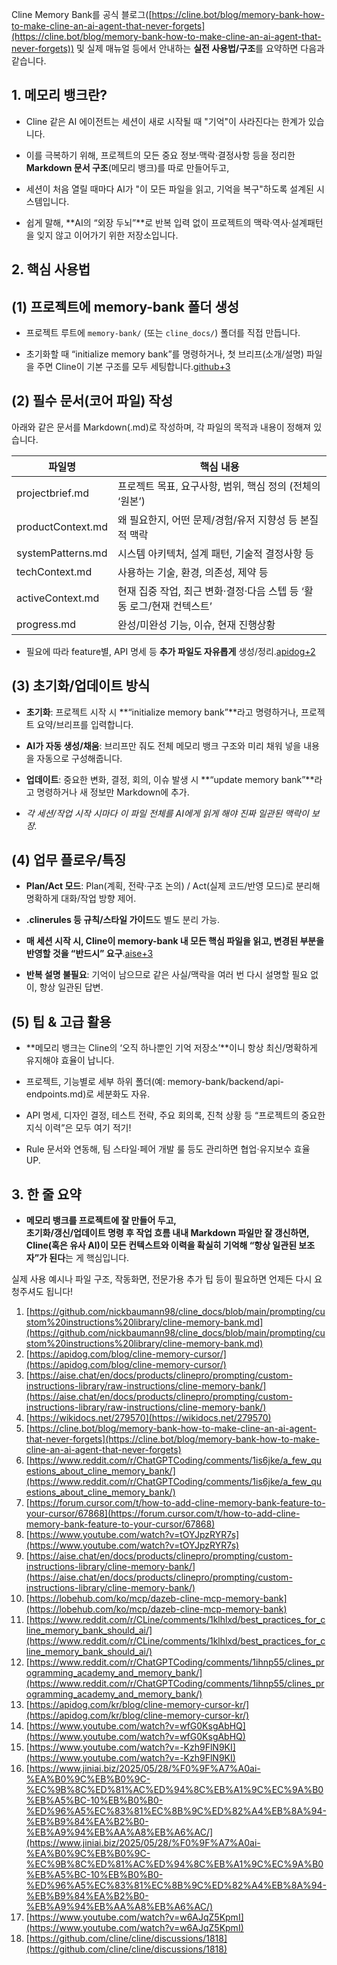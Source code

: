 Cline Memory Bank를 공식 블로그([https://cline.bot/blog/memory-bank-how-to-make-cline-an-ai-agent-that-never-forgets](https://cline.bot/blog/memory-bank-how-to-make-cline-an-ai-agent-that-never-forgets)) 및 실제 매뉴얼 등에서 안내하는 **실전 사용법/구조**를 요약하면 다음과 같습니다.

## 1. **메모리 뱅크란?**

- Cline 같은 AI 에이전트는 세션이 새로 시작될 때 "기억"이 사라진다는 한계가 있습니다.
    
- 이를 극복하기 위해, 프로젝트의 모든 중요 정보‧맥락‧결정사항 등을 정리한 **Markdown 문서 구조**(메모리 뱅크)를 따로 만들어두고,
    
- 세션이 처음 열릴 때마다 AI가 "이 모든 파일을 읽고, 기억을 복구"하도록 설계된 시스템입니다.
    
- 쉽게 말해, **AI의 “외장 두뇌”**로 반복 입력 없이 프로젝트의 맥락·역사·설계패턴을 잊지 않고 이어가기 위한 저장소입니다.
    

## 2. **핵심 사용법**

## **(1) 프로젝트에 memory-bank 폴더 생성**

- 프로젝트 루트에 `memory-bank/` (또는 `cline_docs/`) 폴더를 직접 만듭니다.
    
- 초기화할 때 “initialize memory bank”를 명령하거나, 첫 브리프(소개/설명) 파일을 주면 Cline이 기본 구조를 모두 세팅합니다.[github+3](https://github.com/nickbaumann98/cline_docs/blob/main/prompting/custom%20instructions%20library/cline-memory-bank.md)
    

## **(2) 필수 문서(코어 파일) 작성**

아래와 같은 문서를 Markdown(.md)로 작성하며, 각 파일의 목적과 내용이 정해져 있습니다.

|파일명|핵심 내용|
|---|---|
|projectbrief.md|프로젝트 목표, 요구사항, 범위, 핵심 정의 (전체의 ‘원본’)|
|productContext.md|왜 필요한지, 어떤 문제/경험/유저 지향성 등 본질적 맥락|
|systemPatterns.md|시스템 아키텍처, 설계 패턴, 기술적 결정사항 등|
|techContext.md|사용하는 기술, 환경, 의존성, 제약 등|
|activeContext.md|현재 집중 작업, 최근 변화·결정·다음 스텝 등 ‘활동 로그/현재 컨텍스트’|
|progress.md|완성/미완성 기능, 이슈, 현재 진행상황|

- 필요에 따라 feature별, API 명세 등 **추가 파일도 자유롭게** 생성/정리.[apidog+2](https://apidog.com/blog/cline-memory-cursor/)
    

## **(3) 초기화/업데이트 방식**

- **초기화**: 프로젝트 시작 시 **“initialize memory bank”**라고 명령하거나, 프로젝트 요약/브리프를 입력합니다.
    
- **AI가 자동 생성/채움**: 브리프만 줘도 전체 메모리 뱅크 구조와 미리 채워 넣을 내용을 자동으로 구성해줍니다.
    
- **업데이트**: 중요한 변화, 결정, 회의, 이슈 발생 시 **“update memory bank”**라고 명령하거나 새 정보만 Markdown에 추가.
    
- _각 세션/작업 시작 시마다 이 파일 전체를 AI에게 읽게 해야 진짜 일관된 맥락이 보장._
    

## **(4) 업무 플로우/특징**

- **Plan/Act 모드**: Plan(계획, 전략·구조 논의) / Act(실제 코드/반영 모드)로 분리해 명확하게 대화/작업 방향 제어.
    
- **.clinerules 등 규칙/스타일 가이드**도 별도 분리 가능.
    
- **매 세션 시작 시, Cline이 memory-bank 내 모든 핵심 파일을 읽고, 변경된 부분을 반영할 것을 “반드시” 요구**.[aise+3](https://aise.chat/en/docs/products/clinepro/prompting/custom-instructions-library/raw-instructions/cline-memory-bank/)
    
- **반복 설명 불필요**: 기억이 남으므로 같은 사실/맥락을 여러 번 다시 설명할 필요 없이, 항상 일관된 답변.
    

## **(5) 팁 & 고급 활용**

- **메모리 뱅크는 Cline의 ‘오직 하나뿐인 기억 저장소’**이니 항상 최신/명확하게 유지해야 효율이 납니다.
    
- 프로젝트, 기능별로 세부 하위 폴더(예: memory-bank/backend/api-endpoints.md)로 세분화도 자유.
    
- API 명세, 디자인 결정, 테스트 전략, 주요 회의록, 진척 상황 등 “프로젝트의 중요한 지식 이력”은 모두 여기 적기!
    
- Rule 문서와 연동해, 팀 스타일·페어 개발 룰 등도 관리하면 협업·유지보수 효율 UP.
    

## 3. **한 줄 요약**

- **메모리 뱅크를 프로젝트에 잘 만들어 두고,  
    초기화/갱신/업데이트 명령 후 작업 흐름 내내 Markdown 파일만 잘 갱신하면,  
    Cline(혹은 유사 AI)이 모든 컨텍스트와 이력을 확실히 기억해 “항상 일관된 보조자”가 된다**는 게 핵심입니다.
    

실제 사용 예시나 파일 구조, 작동화면, 전문가용 추가 팁 등이 필요하면 언제든 다시 요청주셔도 됩니다!

1. [https://github.com/nickbaumann98/cline_docs/blob/main/prompting/custom%20instructions%20library/cline-memory-bank.md](https://github.com/nickbaumann98/cline_docs/blob/main/prompting/custom%20instructions%20library/cline-memory-bank.md)
2. [https://apidog.com/blog/cline-memory-cursor/](https://apidog.com/blog/cline-memory-cursor/)
3. [https://aise.chat/en/docs/products/clinepro/prompting/custom-instructions-library/raw-instructions/cline-memory-bank/](https://aise.chat/en/docs/products/clinepro/prompting/custom-instructions-library/raw-instructions/cline-memory-bank/)
4. [https://wikidocs.net/279570](https://wikidocs.net/279570)
5. [https://cline.bot/blog/memory-bank-how-to-make-cline-an-ai-agent-that-never-forgets](https://cline.bot/blog/memory-bank-how-to-make-cline-an-ai-agent-that-never-forgets)
6. [https://www.reddit.com/r/ChatGPTCoding/comments/1is6jke/a_few_questions_about_cline_memory_bank/](https://www.reddit.com/r/ChatGPTCoding/comments/1is6jke/a_few_questions_about_cline_memory_bank/)
7. [https://forum.cursor.com/t/how-to-add-cline-memory-bank-feature-to-your-cursor/67868](https://forum.cursor.com/t/how-to-add-cline-memory-bank-feature-to-your-cursor/67868)
8. [https://www.youtube.com/watch?v=tOYJpzRYR7s](https://www.youtube.com/watch?v=tOYJpzRYR7s)
9. [https://aise.chat/en/docs/products/clinepro/prompting/custom-instructions-library/cline-memory-bank/](https://aise.chat/en/docs/products/clinepro/prompting/custom-instructions-library/cline-memory-bank/)
10. [https://lobehub.com/ko/mcp/dazeb-cline-mcp-memory-bank](https://lobehub.com/ko/mcp/dazeb-cline-mcp-memory-bank)
11. [https://www.reddit.com/r/CLine/comments/1klhlxd/best_practices_for_cline_memory_bank_should_ai/](https://www.reddit.com/r/CLine/comments/1klhlxd/best_practices_for_cline_memory_bank_should_ai/)
12. [https://www.reddit.com/r/ChatGPTCoding/comments/1ihnp55/clines_programming_academy_and_memory_bank/](https://www.reddit.com/r/ChatGPTCoding/comments/1ihnp55/clines_programming_academy_and_memory_bank/)
13. [https://apidog.com/kr/blog/cline-memory-cursor-kr/](https://apidog.com/kr/blog/cline-memory-cursor-kr/)
14. [https://www.youtube.com/watch?v=wfG0KsgAbHQ](https://www.youtube.com/watch?v=wfG0KsgAbHQ)
15. [https://www.youtube.com/watch?v=-Kzh9FlN9KI](https://www.youtube.com/watch?v=-Kzh9FlN9KI)
16. [https://www.jiniai.biz/2025/05/28/%F0%9F%A7%A0ai-%EA%B0%9C%EB%B0%9C-%EC%9B%8C%ED%81%AC%ED%94%8C%EB%A1%9C%EC%9A%B0%EB%A5%BC-10%EB%B0%B0-%ED%96%A5%EC%83%81%EC%8B%9C%ED%82%A4%EB%8A%94-%EB%B9%84%EA%B2%B0-%EB%A9%94%EB%AA%A8%EB%A6%AC/](https://www.jiniai.biz/2025/05/28/%F0%9F%A7%A0ai-%EA%B0%9C%EB%B0%9C-%EC%9B%8C%ED%81%AC%ED%94%8C%EB%A1%9C%EC%9A%B0%EB%A5%BC-10%EB%B0%B0-%ED%96%A5%EC%83%81%EC%8B%9C%ED%82%A4%EB%8A%94-%EB%B9%84%EA%B2%B0-%EB%A9%94%EB%AA%A8%EB%A6%AC/)
17. [https://www.youtube.com/watch?v=w6AJqZ5KpmI](https://www.youtube.com/watch?v=w6AJqZ5KpmI)
18. [https://github.com/cline/cline/discussions/1818](https://github.com/cline/cline/discussions/1818)